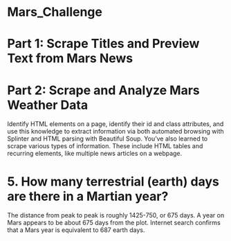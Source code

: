 # Mars_Challenge

# Part 1: Scrape Titles and Preview Text from Mars News
# Part 2: Scrape and Analyze Mars Weather Data

Identify HTML elements on a page, identify their id and class attributes, and use this knowledge to extract information via both automated browsing with Splinter and HTML parsing with Beautiful Soup. You’ve also learned to scrape various types of information. These include HTML tables and recurring elements, like multiple news articles on a webpage.



# 5. How many terrestrial (earth) days are there in a Martian year?
The distance from peak to peak is roughly 1425-750, or 675 days. A year on Mars appears to be about 675 days from the plot. Internet search confirms that a Mars year is equivalent to 687 earth days.


